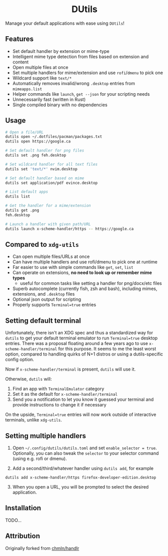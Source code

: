 <h1 align=center>DUtils</h1>

Manage your default applications with ease using `DUtils`!

## Features

- Set default handler by extension or mime-type
- Intelligent mime type detection from files based on extension and content
- Open multiple files at once
- Set multiple handlers for mime/extension and use `rofi`/`dmenu` to pick one
- Wildcard support like `text/*`
- Automatically removes invalid/wrong `.desktop` entries from `mimeapps.list`
- Helper commands like `launch`, `get --json` for your scripting needs
- Unnecessarily fast (written in Rust)
- Single compiled binary with no dependencies

## Usage

```sh
# Open a file/URL
dutils open ~/.dotfiles/pacman/packages.txt
dutils open https://google.ca

# Set default handler for png files
dutils set .png feh.desktop

# Set wildcard handler for all text files
dutils set 'text/*' nvim.desktop

# Set default handler based on mime
dutils set application/pdf evince.desktop

# List default apps
dutils list

# Get the handler for a mime/extension
dutils get .png
feh.desktop

# Launch a handler with given path/URL
dutils launch x-scheme-handler/https -- https://google.ca
```

## Compared to `xdg-utils`

- Can open multiple files/URLs at once
- Can have multiple handlers and use rofi/dmenu to pick one at runtime
- Far easier to use with simple commands like `get`, `set`, `list`
- Can operate on extensions, **no need to look up or remember mime types**
  - useful for common tasks like setting a handler for png/docx/etc files
- Superb autocomplete (currently fish, zsh and bash), including mimes, extensions, and `.desktop` files
- Optional json output for scripting
- Properly supports `Terminal=true` entries

## Setting default terminal 

Unfortunately, there isn't an XDG spec and thus a standardized way for `dutils` to get your default terminal emulator to run `Terminal=true` desktop entries. There was a proposal floating around a few years ago to use `x-scheme-handler/terminal` for this purpose. It seems to me the least worst option, compared to handling quirks of N+1 distros or using a dutils-specific config option. 

Now if `x-scheme-handler/terminal` is present, `dutils` will use it. 

Otherwise, `dutils` will:
1. Find an app with `TerminalEmulator` category
2. Set it as the default for `x-scheme-handler/terminal`
3. Send you a notification to let you know it guessed your terminal and provide instructions to change it if necessary

On the upside, `Terminal=true` entries will now work outside of interactive terminals, unlike `xdg-utils`.

## Setting multiple handlers

1) Open `~/.config/dutils/dutils.toml` and set `enable_selector = true`. Optionally, you can also tweak the `selector` to your selector command (using e.g. rofi or dmenu).

2) Add a second/third/whatever handler using `dutils add`, for example
```
dutils add x-scheme-handler/https firefox-developer-edition.desktop
```

3) When you open a URL, you will be prompted to select the desired application.

## Installation

TODO...

## Attribution

Originally forked from [chmln/handlr](https://github.com/chmln/handlr)
